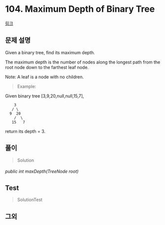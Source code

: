 # 104. Maximum Depth of Binary Tree   
[링크](https://leetcode.com/problems/intersection-of-two-linked-lists/)

## 문제 설명

Given a binary tree, find its maximum depth.

The maximum depth is the number of nodes along the longest path from the root node down to the farthest leaf node.

Note: A leaf is a node with no children.

> Example:

Given binary tree [3,9,20,null,null,15,7],
```
    3
   / \
  9  20
    /  \
   15   7
```
return its depth = 3.

## 풀이
> Solution

###### public int maxDepth(TreeNode root)  


## Test    
> SolutionTest


## 그외
